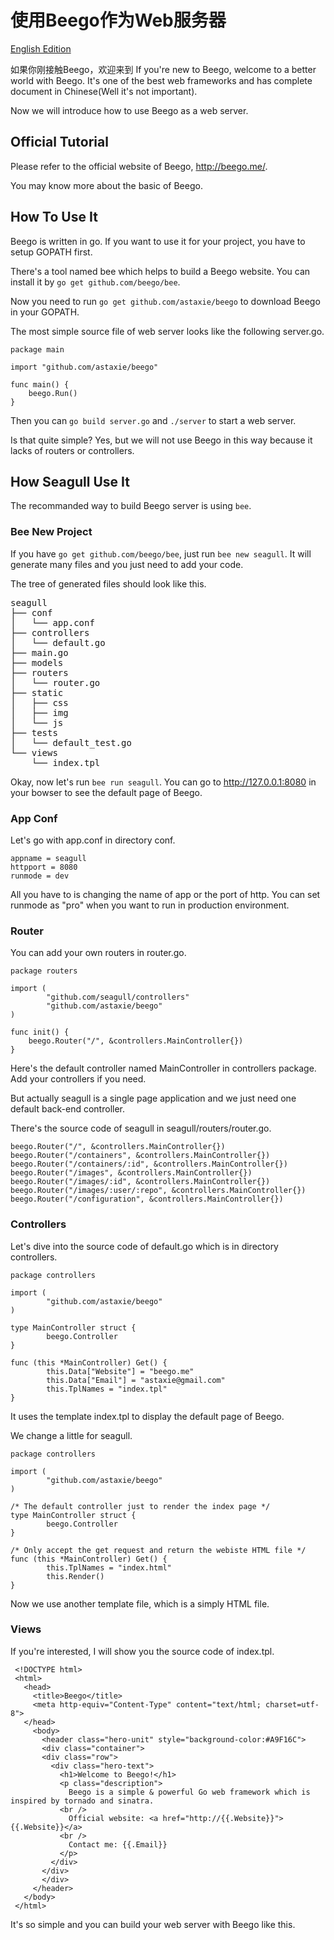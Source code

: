 
# 使用Beego作为Web服务器

[English Edition](2014-10-23-use-beego-as-web-server.md)

如果你刚接触Beego，欢迎来到
If you're new to Beego, welcome to a better world with Beego. It's one of the best web frameworks and has complete document in Chinese(Well it's not important).

Now we will introduce how to use Beego as a web server.

## Official Tutorial

Please refer to the official website of Beego, <http://beego.me/>.

You may know more about the basic of Beego.

## How To Use It

Beego is written in go. If you want to use it for your project, you have to setup GOPATH first.

There's a tool named bee which helps to build a Beego website. You can install it by `go get github.com/beego/bee`.

Now you need to run `go get github.com/astaxie/beego` to download Beego in your GOPATH.

The most simple source file of web server looks like the following server.go.

```
package main

import "github.com/astaxie/beego"

func main() {
    beego.Run()
}
```

Then you can `go build server.go` and `./server` to start a web server.

Is that quite simple? Yes, but we will not use Beego in this way because it lacks of routers or controllers.

## How Seagull Use It

The recommanded way to build Beego server is using `bee`.

### Bee New Project

If you have `go get github.com/beego/bee`, just run `bee new seagull`. It will generate many files and you just need to add your code.

The tree of generated files should look like this.

<pre>
seagull
├── conf
│   └── app.conf
├── controllers
│   └── default.go
├── main.go
├── models
├── routers
│   └── router.go
├── static
│   ├── css
│   ├── img
│   └── js
├── tests
│   └── default_test.go
└── views
    └── index.tpl
</pre>

Okay, now let's run `bee run seagull`. You can go to <http://127.0.0.1:8080> in your bowser to see the default page of Beego.

### App Conf

Let's go with app.conf in directory conf.

```
appname = seagull
httpport = 8080
runmode = dev
```

All you have to is changing the name of app or the port of http. You can set runmode as "pro" when you want to run in production environment.

### Router

You can add your own routers in router.go.

```
package routers

import (
        "github.com/seagull/controllers"
        "github.com/astaxie/beego"
)

func init() {
    beego.Router("/", &controllers.MainController{})
}
```

Here's the default controller named MainController in controllers package. Add your controllers if you need.

But actually seagull is a single page application and we just need one default back-end controller.

There's the source code of seagull in seagull/routers/router.go.

```
beego.Router("/", &controllers.MainController{})
beego.Router("/containers", &controllers.MainController{})
beego.Router("/containers/:id", &controllers.MainController{})
beego.Router("/images", &controllers.MainController{})
beego.Router("/images/:id", &controllers.MainController{})
beego.Router("/images/:user/:repo", &controllers.MainController{})
beego.Router("/configuration", &controllers.MainController{})
```

### Controllers

Let's dive into the source code of default.go which is in directory controllers.

```
package controllers

import (
        "github.com/astaxie/beego"
)

type MainController struct {
        beego.Controller
}

func (this *MainController) Get() {
        this.Data["Website"] = "beego.me"
        this.Data["Email"] = "astaxie@gmail.com"
        this.TplNames = "index.tpl"
}
```

It uses the template index.tpl to display the default page of Beego.

We change a little for seagull.

```
package controllers

import (
        "github.com/astaxie/beego"
)

/* The default controller just to render the index page */
type MainController struct {
        beego.Controller
}

/* Only accept the get request and return the webiste HTML file */
func (this *MainController) Get() {
        this.TplNames = "index.html"
        this.Render()
}
```

Now we use another template file, which is a simply HTML file.

### Views

If you're interested, I will show you the source code of index.tpl.

```
 <!DOCTYPE html>
 <html>
   <head>
     <title>Beego</title>
     <meta http-equiv="Content-Type" content="text/html; charset=utf-8">
   </head>
     <body>
       <header class="hero-unit" style="background-color:#A9F16C">
       <div class="container">
       <div class="row">
         <div class="hero-text">
           <h1>Welcome to Beego!</h1>
           <p class="description">
             Beego is a simple & powerful Go web framework which is inspired by tornado and sinatra.
           <br />
             Official website: <a href="http://{{.Website}}">{{.Website}}</a>
           <br />
             Contact me: {{.Email}}
           </p>
         </div>
       </div>
       </div>
     </header>
   </body>
 </html>
```

It's so simple and you can build your web server with Beego like this.
